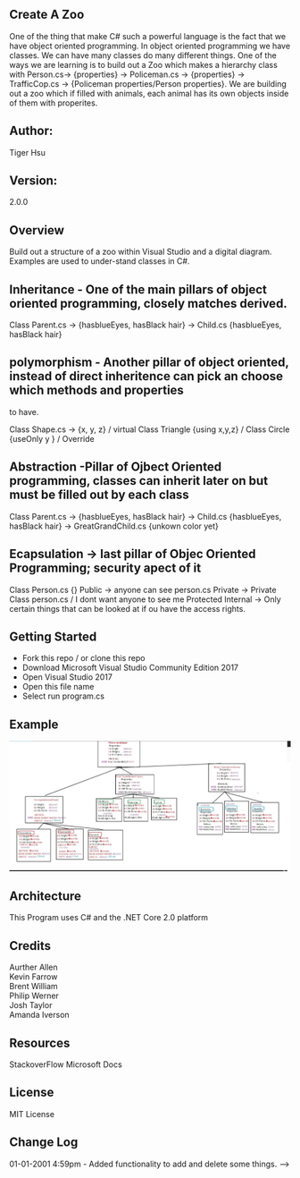 ## Create A Zoo
One of the thing that make C# such a powerful language is the fact that we have object oriented programming. In object oriented programming we have classes. We can have many classes do many different things. One of the ways we are learning is to build out a Zoo which makes a hierarchy class
with Person.cs-> {properties} -> Policeman.cs -> {properties} -> TrafficCop.cs -> {Policeman properties/Person properties}.
We are building out a zoo which if filled with animals, each animal has its own objects inside of them with properites. 

## Author:
Tiger Hsu

## Version:
2.0.0 

## Overview
Build out a structure of a zoo within Visual Studio and a digital diagram.
Examples are used to under-stand classes in C#.

## Inheritance - One of the main pillars of object oriented programming, closely matches derived.<br>

Class Parent.cs -> {hasblueEyes, hasBlack hair} -> Child.cs {hasblueEyes, hasBlack hair}

## polymorphism - Another pillar of object oriented, instead of direct inheritence can pick an choose which methods and properties 
to have.

Class Shape.cs -> {x, y, z} / virtual 
                Class Triangle {using x,y,z} / 
                Class  Circle {useOnly y } / Override

## Abstraction -Pillar of Ojbect Oriented programming, classes can inherit later on but must be filled out by each class
Class Parent.cs -> {hasblueEyes, hasBlack hair} -> Child.cs {hasblueEyes, hasBlack hair} -> GreatGrandChild.cs {unkown color yet}

## Ecapsulation -> last pillar of Objec Oriented Programming; security apect of it
Class Person.cs {}
Public -> anyone can see person.cs 
Private -> Private Class person.cs / I dont want anyone to see me
Protected Internal -> Only certain things that can be looked at if ou have the access rights.



## Getting Started
- Fork this repo / or clone this repo
- Download Microsoft Visual Studio Community Edition 2017
- Open Visual Studio 2017
- Open this file name 
- Select run program.cs

## Example

![alt text](/Zoo/PokemonSnip.JPG)

## Architecture
This  Program uses C# and the .NET Core 2.0 platform

## Credits
Aurther Allen <br>
Kevin Farrow <br>
Brent William <br>
Philip Werner <br>
Josh Taylor <br>
Amanda Iverson <br>

## Resources
StackoverFlow
Microsoft Docs

## License
MIT License

## Change Log

01-01-2001 4:59pm - Added functionality to add and delete some things. -->
